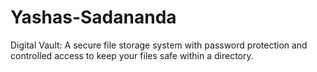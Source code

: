 # Yashas-Sadananda
Digital Vault: A secure file storage system with password protection and controlled access to keep your files safe within a directory.
